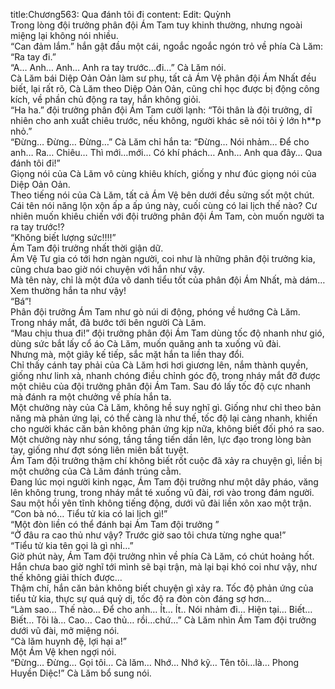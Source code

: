 title:Chương563: Qua đánh tôi đi
content:
Edit: Quỳnh<br>Trong lòng đội trưởng phân đội Ám Tam tuy khinh thường, nhưng ngoài miệng lại không nói nhiều.<br>“Can đảm lắm.” hắn gật đầu một cái, ngoắc ngoắc ngón trỏ về phía Cà Lăm: “Ra tay đi.”<br>“A… Anh… Anh… Anh ra tay trước…đi…” Cà Lăm nói.<br>Cà Lăm bái Diệp Oản Oản làm sư phụ, tất cả Ám Vệ phân đội Ám Nhất đều biết, lại rất rõ, Cà Lăm theo Diệp Oản Oản, cũng chỉ học được bị động công kích, về phần chủ động ra tay, hắn không giỏi.<br>“Ha ha.” đội trưởng phân đội Ám Tam cười lạnh: “Tôi thân là đội trưởng, dĩ nhiên cho anh xuất chiêu trước, nếu không, người khác sẽ nói tôi ỷ lớn h**p nhỏ.”<br>“Đừng… Đừng… Đừng…” Cà Lăm chỉ hắn ta: “Đừng… Nói nhảm… Để cho anh… Ra… Chiêu… Thì mới…mới… Có khí phách… Anh… Anh qua đây… Qua đánh tôi đi!”<br>Giọng nói của Cà Lăm vô cùng khiêu khích, giống y như đúc giọng nói của Diệp Oản Oản.<br>Theo tiếng nói của Cà Lăm, tất cả Ám Vệ bên dưới đều sửng sốt một chút.<br>Cái tên nói năng lộn xộn ấp a ấp úng này, cuối cùng có lai lịch thế nào? Cư nhiên muốn khiêu chiến với đội trưởng phân đội Ám Tam, còn muốn người ta ra tay trước!?<br>“Không biết lượng sức!!!!”<br>Ám Tam đội trưởng nhất thời giận dữ.<br>Ám Vệ Tư gia có tới hơn ngàn người, coi như là những phân đội trưởng kia, cũng chưa bao giờ nói chuyện với hắn như vậy.<br>Mà tên này, chỉ là một đứa vô danh tiểu tốt của phân đội Ám Nhất, mà dám… Xem thường hắn ta như vậy!<br>“Bá”!<br>Phân đội trưởng Ám Tam như gò núi di động, phóng về hướng Cà Lăm. Trong nháy mắt, đã bước tới bên người Cà Lăm.<br>“Mau chịu thua đi!” đội trưởng phân đội Ám Tam dùng tốc độ nhanh như gió, dùng sức bắt lấy cổ áo Cà Lăm, muốn quăng anh ta xuống vũ đài.<br>Nhưng mà, một giây kế tiếp, sắc mặt hắn ta liền thay đổi.<br>Chỉ thấy cánh tay phải của Cà Lăm hơi hơi giương lên, nắm thành quyền, giống như linh xà, nhanh chóng điều chỉnh góc độ, trong nháy mắt đỡ được một chiêu của đội trưởng phân đội Ám Tam. Sau đó lấy tốc độ cực nhanh mà đánh ra một chưởng về phía hắn ta.<br>Một chưởng này của Cà Lăm, không hề suy nghĩ gì. Giống như chỉ theo bản năng mà phản ứng lại, có thể càng là như thế, tốc độ lại càng nhanh, khiến cho người khác căn bản không phản ứng kịp nữa, không biết đối phó ra sao.<br>Một chưởng này như sóng, tầng tầng tiến dần lên, lực đạo trong lòng bàn tay, giống như đợt sóng liên miên bất tuyệt.<br>Ám Tam đội trưởng thậm chí không biết rốt cuộc đã xảy ra chuyện gì, liền bị một chưởng của Cà Lăm đánh trúng cằm.<br>Đang lúc mọi người kinh ngạc, Ám Tam đội trưởng như một dây pháo, văng lên không trung, trong nháy mắt té xuống vũ đài, rơi vào trong đám người.<br>Sau một hồi yên tĩnh không tiếng động, dưới vũ đài liền xôn xao một trận.<br>“Con bà nó… Tiểu tử kia có lai lịch gì!”<br>“Một đòn liền có thể đánh bại Ám Tam đội trưởng ”<br>“Ở đâu ra cao thủ như vậy? Trước giờ sao tôi chưa từng nghe qua!”<br>“Tiểu tử kia tên gọi là gì nhỉ…”<br>Giờ phút này, Ám Tam đội trưởng nhìn về phía Cà Lăm, có chút hoảng hốt.<br>Hắn chưa bao giờ nghĩ tới mình sẽ bại trận, mà lại bại khó coi như vậy, như thế không giải thích được…<br>Thậm chí, hắn căn bản không biết chuyện gì xảy ra. Tốc độ phản ứng của tiểu tử kia, thực sự quá quỷ dị, tốc độ ra đòn còn đáng sợ hơn…<br>“Làm sao… Thế nào… Để cho anh… Ít… Ít.. Nói nhảm đi… Hiện tại… Biết… Biết… Tôi là… Cao… Cao thủ… rồi…chứ…” Cà Lăm nhìn Ám Tam đội trưởng dưới vũ đài, mở miệng nói.<br>“Cà lăm huynh đệ, lợi hại a!”<br>Một Ám Vệ khen ngợi nói.<br>“Đừng… Đừng… Gọi tôi… Cà lăm… Nhớ… Nhớ kỹ… Tên tôi…là… Phong Huyền Diệc!” Cà Lăm bổ sung nói.